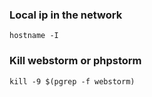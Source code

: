 ### Local ip in the network
```
hostname -I
```

### Kill webstorm or phpstorm
```
kill -9 $(pgrep -f webstorm)
```
